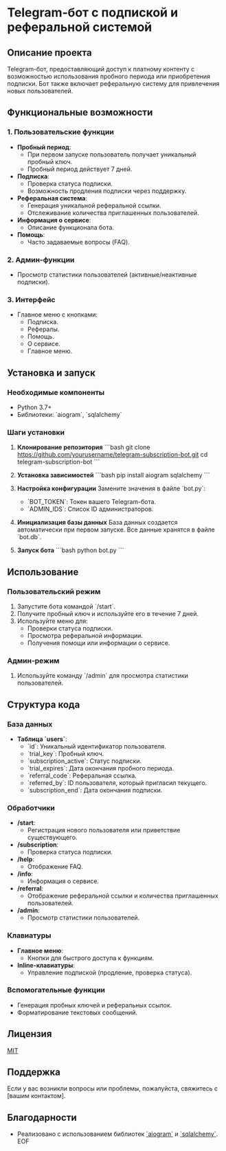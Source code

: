 # Telegram-бот с подпиской и реферальной системой

## Описание проекта

Telegram-бот, предоставляющий доступ к платному контенту с возможностью использования пробного периода или приобретения подписки. Бот также включает реферальную систему для привлечения новых пользователей.

## Функциональные возможности

### 1. Пользовательские функции
- **Пробный период**:
  - При первом запуске пользователь получает уникальный пробный ключ.
  - Пробный период действует 7 дней.
- **Подписка**:
  - Проверка статуса подписки.
  - Возможность продления подписки через поддержку.
- **Реферальная система**:
  - Генерация уникальной реферальной ссылки.
  - Отслеживание количества приглашенных пользователей.
- **Информация о сервисе**:
  - Описание функционала бота.
- **Помощь**:
  - Часто задаваемые вопросы (FAQ).

### 2. Админ-функции
- Просмотр статистики пользователей (активные/неактивные подписки).

### 3. Интерфейс
- Главное меню с кнопками:
  - Подписка.
  - Рефералы.
  - Помощь.
  - О сервисе.
  - Главное меню.

## Установка и запуск

### Необходимые компоненты
- Python 3.7+
- Библиотеки: \`aiogram\`, \`sqlalchemy\`

### Шаги установки

1. **Клонирование репозитория**
   \`\`\`bash
   git clone https://github.com/yourusername/telegram-subscription-bot.git
   cd telegram-subscription-bot
   \`\`\`

2. **Установка зависимостей**
   \`\`\`bash
   pip install aiogram sqlalchemy
   \`\`\`

3. **Настройка конфигурации**
   Замените значения в файле \`bot.py\`:
   - \`BOT_TOKEN\`: Токен вашего Telegram-бота.
   - \`ADMIN_IDS\`: Список ID администраторов.

4. **Инициализация базы данных**
   База данных создается автоматически при первом запуске. Все данные хранятся в файле \`bot.db\`.

5. **Запуск бота**
   \`\`\`bash
   python bot.py
   \`\`\`

## Использование

### Пользовательский режим
1. Запустите бота командой \`/start\`.
2. Получите пробный ключ и используйте его в течение 7 дней.
3. Используйте меню для:
   - Проверки статуса подписки.
   - Просмотра реферальной информации.
   - Получения помощи или информации о сервисе.

### Админ-режим
1. Используйте команду \`/admin\` для просмотра статистики пользователей.

## Структура кода

### База данных
- **Таблица \`users\`**:
  - \`id\`: Уникальный идентификатор пользователя.
  - \`trial_key\`: Пробный ключ.
  - \`subscription_active\`: Статус подписки.
  - \`trial_expires\`: Дата окончания пробного периода.
  - \`referral_code\`: Реферальная ссылка.
  - \`referred_by\`: ID пользователя, который пригласил текущего.
  - \`subscription_end\`: Дата окончания подписки.

### Обработчики
- **/start**:
  - Регистрация нового пользователя или приветствие существующего.
- **/subscription**:
  - Проверка статуса подписки.
- **/help**:
  - Отображение FAQ.
- **/info**:
  - Информация о сервисе.
- **/referral**:
  - Отображение реферальной ссылки и количества приглашенных пользователей.
- **/admin**:
  - Просмотр статистики пользователей.

### Клавиатуры
- **Главное меню**:
  - Кнопки для быстрого доступа к функциям.
- **Inline-клавиатуры**:
  - Управление подпиской (продление, проверка статуса).

### Вспомогательные функции
- Генерация пробных ключей и реферальных ссылок.
- Форматирование текстовых сообщений.

## Лицензия

[MIT](https://choosealicense.com/licenses/mit/)

## Поддержка

Если у вас возникли вопросы или проблемы, пожалуйста, свяжитесь с [вашим контактом].

## Благодарности

- Реализовано с использованием библиотек [\`aiogram\`](https://github.com/aiogram/aiogram) и [\`sqlalchemy\`](https://www.sqlalchemy.org/).
EOF

